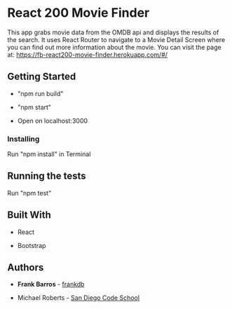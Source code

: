 # React 200 Movie Finder

This app grabs movie data from the OMDB api and displays the results of the search. It uses React Router to navigate to a Movie Detail Screen where you can find out more information about the movie. You can visit the page at: https://fb-react200-movie-finder.herokuapp.com/#/

## Getting Started

- "npm run build"

- "npm start"

- Open on localhost:3000

### Installing

Run "npm install" in Terminal

## Running the tests

Run "npm test"

## Built With

- React

- Bootstrap

## Authors

- **Frank Barros** - [frankdb](https://github.com/frankdb)

- Michael Roberts - [San Diego Code School](https://github.com/SanDiegoCodeSchool)
